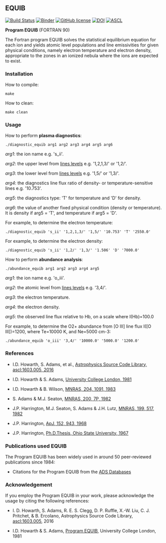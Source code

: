 ## EQUIB
[![Build Status](https://travis-ci.org/equib/EQUIB.svg?branch=master)](https://travis-ci.org/equib/EQUIB)
[![Binder](http://mybinder.org/badge.svg)](http://mybinder.org/repo/equib/equib)
[![GitHub license](https://img.shields.io/aur/license/yaourt.svg)](https://github.com/equib/EQUIB/blob/master/LICENSE)
[![DOI](https://zenodo.org/badge/DOI/10.5281/zenodo.2584191.svg)](https://doi.org/10.5281/zenodo.2584191)
[![ASCL](https://img.shields.io/badge/ASCL-1603.005-green.svg)](http://adsabs.harvard.edu/abs/2016ascl.soft03005H)

**Program EQUIB**  (FORTRAN 90)

The Fortran program EQUIB solves the statistical equilibrium equation for each ion and yields atomic level populations and line emissivities for given physical conditions, namely electron temperature and electron density, appropriate to the zones in an ionized nebula where the ions are expected to exist.

### Installation

How to compile:

    make

How to clean:

    make clean

### Usage

How to perform **plasma diagnostics**:

    ./diagnostic_equib arg1 arg2 arg3 arg4 arg5 arg6

*arg1*: the ion name e.g. 's_ii'.

*arg2*: the upper level from [lines levels](https://github.com/equib/EQUIB/blob/master/docs/lineslevels.readme) e.g. '1,2,1,3/' or '1,2/'.

*arg3*: the lower level from [lines levels](https://github.com/equib/EQUIB/blob/master/docs/lineslevels.readme) e.g. '1,5/' or '1,3/'.

*arg4*: the diagnostics line flux ratio of density- or temperature-sensitive lines e.g. '10.753'.

*arg5*: the diagnostics type: 'T' for temperature and 'D' for density.

*arg6*: the value of another fixed physical condition (density or temperature). It is density if arg5 = 'T', and temperature if arg5 = 'D'.

For example, to determine the electron temperature:

    ./diagnostic_equib 's_ii' '1,2,1,3/' '1,5/' '10.753' 'T' '2550.0'

For example, to determine the electron density:

    ./diagnostic_equib 's_ii' '1,2/' '1,3/' '1.506' 'D' '7000.0'

How to perform **abundance analysis**:

    ./abundance_equib arg1 arg2 arg3 arg4 arg5

*arg1*: the ion name e.g. 'o_iii'.

*arg2*: the atomic level from [lines levels](https://github.com/equib/EQUIB/blob/master/docs/lineslevels.readme) e.g. '3,4/'.

*arg3*: the electron temperature.

*arg4*: the electron density.

*arg5*: the observed line flux relative to Hb, on a scale where I(Hb)=100.0

For example, to determine the O2+ abundance from [O III] line flux I([O III])=1200, where Te=10000 K, and Ne=5000 cm-3:

    ./abundance_equib 'o_iii' '3,4/' '10000.0' '5000.0' '1200.0'

### References

* I.D. Howarth, S. Adams, et al., [Astrophysics Source Code Library, ascl:1603.005, 2016](http://adsabs.harvard.edu/abs/2016ascl.soft03005H)

* I.D. Howarth & S. Adams, [University College London, 1981](http://adsabs.harvard.edu/abs/1981ucl..rept.....H)

* I.D. Howarth & B. Wilson, [MNRAS, 204, 1091, 1983](http://adsabs.harvard.edu/abs/1983MNRAS.204.1091H)

* S. Adams & M.J. Seaton, [MNRAS, 200, 7P, 1982](http://adsabs.harvard.edu/abs/1982MNRAS.200P...7A)

* J.P. Harrington, M.J. Seaton, S. Adams & J.H. Lutz, [MNRAS, 199, 517, 1982](http://adsabs.harvard.edu/abs/1982MNRAS.199..517H)

* J.P. Harrington, [ApJ, 152, 943, 1968](http://adsabs.harvard.edu/abs/1968ApJ...152..943H)

* J.P. Harrington, [Ph.D.Thesis, Ohio State University, 1967](http://adsabs.harvard.edu/abs/1967PhDT.........6H)

### Publications used EQUIB

The Program EQUIB has been widely used in around 50 peer-reviewed publications since 1984: 

* Citations for the Program EQUIB from the [ADS Databases](http://adsabs.harvard.edu/cgi-bin/nph-ref_query?bibcode=1981ucl..rept.....H&amp;refs=CITATIONS)

### Acknowledgement

If you employ the Program EQUIB in your work, please acknowledge the usage by citing the following references:
	
* I. D. Howarth, S. Adams, R. E. S. Clegg, D. P. Ruffle, X.-W. Liu, C. J. Pritchet, & B. Ercolano, Astrophysics Source Code Library,  [ascl:1603.005](http://adsabs.harvard.edu/abs/2016ascl.soft03005H), 2016

* I.D. Howarth & S. Adams, [Program EQUIB](http://adsabs.harvard.edu/abs/1981ucl..rept.....H), University College London, 1981

